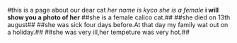 #this is a page about our dear cat 
_her name is kyco she is a female_
**i will show you a photo of her**
##she is a female calico cat.##
##she died on 13th august##
##she was sick four days before.At that day my family wat out on a holiday.##
##she was very ill,her tempeture was very hot.##
